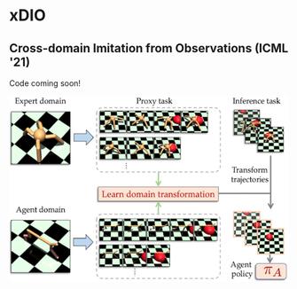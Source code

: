 # xDIO

## Cross-domain Imitation from Observations (ICML '21)

Code coming soon!

![Alt text](header.png?raw=true "Title")
